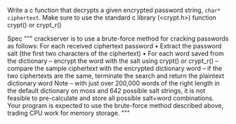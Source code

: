 
Write a c function that decrypts a given encrypted password string, `char* ciphertext`. Make sure to use the standard c library (<crypt.h>) function crypt() or crypt_r()

Spec
"""
crackserver is to use a brute-force method for cracking passwords as follows: For each received ciphertext password
• Extract the password salt (the first two characters of the ciphertext) • For each word saved from the dictionary – encrypt the word with the salt using crypt() or crypt_r() – compare the sample ciphertext with the encrypted dictionary word – if the two ciphertexts are the same, terminate the search and return the plaintext dictionary word
Note – with just over 200,000 words of the right length in the default dictionary on moss and 642 possible salt strings, it is not feasible to pre-calculate and store all possible salt+word combinations. Your program is expected to use the brute-force method described above, trading CPU work for memory storage.
"""